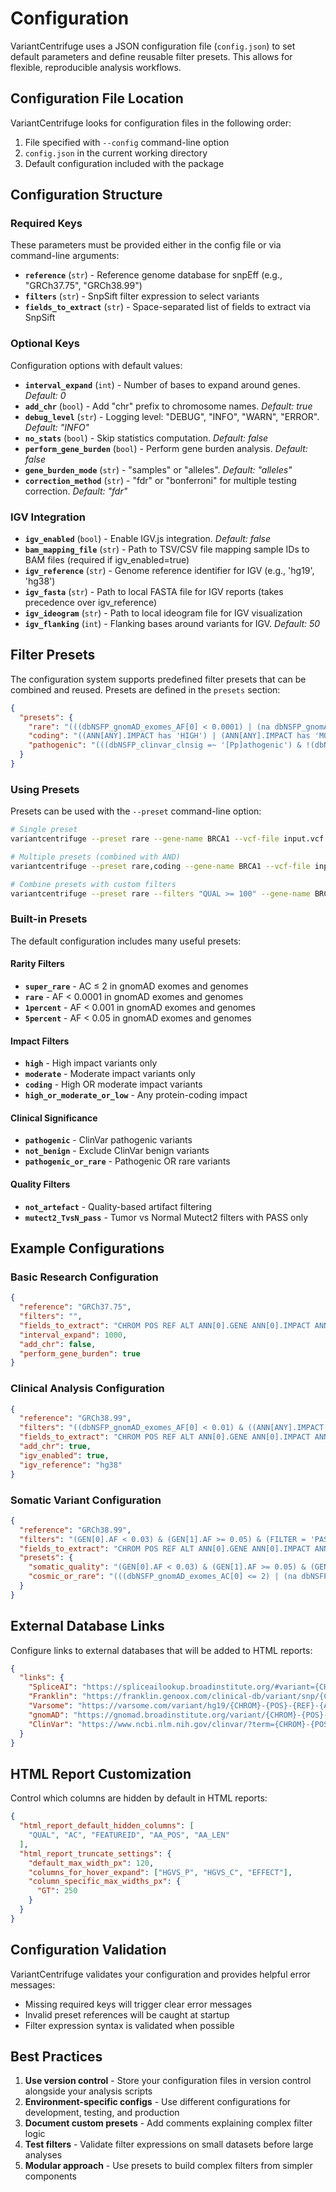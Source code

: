 # Configuration

VariantCentrifuge uses a JSON configuration file (`config.json`) to set default parameters and define reusable filter presets. This allows for flexible, reproducible analysis workflows.

## Configuration File Location

VariantCentrifuge looks for configuration files in the following order:

1. File specified with `--config` command-line option
2. `config.json` in the current working directory
3. Default configuration included with the package

## Configuration Structure

### Required Keys

These parameters must be provided either in the config file or via command-line arguments:

- **`reference`** (`str`) - Reference genome database for snpEff (e.g., "GRCh37.75", "GRCh38.99")
- **`filters`** (`str`) - SnpSift filter expression to select variants
- **`fields_to_extract`** (`str`) - Space-separated list of fields to extract via SnpSift

### Optional Keys

Configuration options with default values:

- **`interval_expand`** (`int`) - Number of bases to expand around genes. *Default: 0*
- **`add_chr`** (`bool`) - Add "chr" prefix to chromosome names. *Default: true*
- **`debug_level`** (`str`) - Logging level: "DEBUG", "INFO", "WARN", "ERROR". *Default: "INFO"*
- **`no_stats`** (`bool`) - Skip statistics computation. *Default: false*
- **`perform_gene_burden`** (`bool`) - Perform gene burden analysis. *Default: false*
- **`gene_burden_mode`** (`str`) - "samples" or "alleles". *Default: "alleles"*
- **`correction_method`** (`str`) - "fdr" or "bonferroni" for multiple testing correction. *Default: "fdr"*

### IGV Integration

- **`igv_enabled`** (`bool`) - Enable IGV.js integration. *Default: false*
- **`bam_mapping_file`** (`str`) - Path to TSV/CSV file mapping sample IDs to BAM files (required if igv_enabled=true)
- **`igv_reference`** (`str`) - Genome reference identifier for IGV (e.g., 'hg19', 'hg38')
- **`igv_fasta`** (`str`) - Path to local FASTA file for IGV reports (takes precedence over igv_reference)
- **`igv_ideogram`** (`str`) - Path to local ideogram file for IGV visualization
- **`igv_flanking`** (`int`) - Flanking bases around variants for IGV. *Default: 50*

## Filter Presets

The configuration system supports predefined filter presets that can be combined and reused. Presets are defined in the `presets` section:

```json
{
  "presets": {
    "rare": "(((dbNSFP_gnomAD_exomes_AF[0] < 0.0001) | (na dbNSFP_gnomAD_exomes_AC[0])) & ((dbNSFP_gnomAD_genomes_AF[0] < 0.0001) | (na dbNSFP_gnomAD_genomes_AC[0])))",
    "coding": "((ANN[ANY].IMPACT has 'HIGH') | (ANN[ANY].IMPACT has 'MODERATE'))",
    "pathogenic": "(((dbNSFP_clinvar_clnsig =~ '[Pp]athogenic') & !(dbNSFP_clinvar_clnsig =~ '[Cc]onflicting')) | ((ClinVar_CLNSIG =~ '[Pp]athogenic') & !(ClinVar_CLNSIG =~ '[Cc]onflicting')))"
  }
}
```

### Using Presets

Presets can be used with the `--preset` command-line option:

```bash
# Single preset
variantcentrifuge --preset rare --gene-name BRCA1 --vcf-file input.vcf

# Multiple presets (combined with AND)
variantcentrifuge --preset rare,coding --gene-name BRCA1 --vcf-file input.vcf

# Combine presets with custom filters
variantcentrifuge --preset rare --filters "QUAL >= 100" --gene-name BRCA1 --vcf-file input.vcf
```

### Built-in Presets

The default configuration includes many useful presets:

#### Rarity Filters
- **`super_rare`** - AC ≤ 2 in gnomAD exomes and genomes
- **`rare`** - AF < 0.0001 in gnomAD exomes and genomes  
- **`1percent`** - AF < 0.001 in gnomAD exomes and genomes
- **`5percent`** - AF < 0.05 in gnomAD exomes and genomes

#### Impact Filters
- **`high`** - High impact variants only
- **`moderate`** - Moderate impact variants only
- **`coding`** - High OR moderate impact variants
- **`high_or_moderate_or_low`** - Any protein-coding impact

#### Clinical Significance
- **`pathogenic`** - ClinVar pathogenic variants
- **`not_benign`** - Exclude ClinVar benign variants
- **`pathogenic_or_rare`** - Pathogenic OR rare variants

#### Quality Filters
- **`not_artefact`** - Quality-based artifact filtering
- **`mutect2_TvsN_pass`** - Tumor vs Normal Mutect2 filters with PASS only

## Example Configurations

### Basic Research Configuration

```json
{
  "reference": "GRCh37.75",
  "filters": "",
  "fields_to_extract": "CHROM POS REF ALT ANN[0].GENE ANN[0].IMPACT ANN[0].HGVS_C ANN[0].HGVS_P dbNSFP_gnomAD_exomes_AC GEN[*].GT",
  "interval_expand": 1000,
  "add_chr": false,
  "perform_gene_burden": true
}
```

### Clinical Analysis Configuration

```json
{
  "reference": "GRCh38.99",
  "filters": "((dbNSFP_gnomAD_exomes_AF[0] < 0.01) & ((ANN[ANY].IMPACT has 'HIGH') | (ANN[ANY].IMPACT has 'MODERATE')))",
  "fields_to_extract": "CHROM POS REF ALT ANN[0].GENE ANN[0].IMPACT ANN[0].HGVS_C ANN[0].HGVS_P dbNSFP_CADD_phred dbNSFP_REVEL_score ClinVar_CLNSIG GEN[*].GT",
  "add_chr": true,
  "igv_enabled": true,
  "igv_reference": "hg38"
}
```

### Somatic Variant Configuration

```json
{
  "reference": "GRCh38.99", 
  "filters": "(GEN[0].AF < 0.03) & (GEN[1].AF >= 0.05) & (FILTER = 'PASS')",
  "fields_to_extract": "CHROM POS REF ALT ANN[0].GENE ANN[0].IMPACT ANN[0].HGVS_C ANN[0].HGVS_P GEN[*].GT GEN[*].AF GEN[*].DP",
  "presets": {
    "somatic_quality": "(GEN[0].AF < 0.03) & (GEN[1].AF >= 0.05) & (GEN[*].DP >= 50)",
    "cosmic_or_rare": "(((dbNSFP_gnomAD_exomes_AC[0] <= 2) | (na dbNSFP_gnomAD_exomes_AC[0])) | (exists ID & ID =~ 'COS'))"
  }
}
```

## External Database Links

Configure links to external databases that will be added to HTML reports:

```json
{
  "links": {
    "SpliceAI": "https://spliceailookup.broadinstitute.org/#variant={CHROM}-{POS}-{REF}-{ALT}&hg=19",
    "Franklin": "https://franklin.genoox.com/clinical-db/variant/snp/{CHROM}-{POS}-{REF}-{ALT}-hg19",
    "Varsome": "https://varsome.com/variant/hg19/{CHROM}-{POS}-{REF}-{ALT}",
    "gnomAD": "https://gnomad.broadinstitute.org/variant/{CHROM}-{POS}-{REF}-{ALT}",
    "ClinVar": "https://www.ncbi.nlm.nih.gov/clinvar/?term={CHROM}-{POS}-{REF}-{ALT}"
  }
}
```

## HTML Report Customization

Control which columns are hidden by default in HTML reports:

```json
{
  "html_report_default_hidden_columns": [
    "QUAL", "AC", "FEATUREID", "AA_POS", "AA_LEN"
  ],
  "html_report_truncate_settings": {
    "default_max_width_px": 120,
    "columns_for_hover_expand": ["HGVS_P", "HGVS_C", "EFFECT"],
    "column_specific_max_widths_px": {
      "GT": 250
    }
  }
}
```

## Configuration Validation

VariantCentrifuge validates your configuration and provides helpful error messages:

- Missing required keys will trigger clear error messages
- Invalid preset references will be caught at startup
- Filter expression syntax is validated when possible

## Best Practices

1. **Use version control** - Store your configuration files in version control alongside your analysis scripts
2. **Environment-specific configs** - Use different configurations for development, testing, and production
3. **Document custom presets** - Add comments explaining complex filter logic
4. **Test filters** - Validate filter expressions on small datasets before large analyses
5. **Modular approach** - Use presets to build complex filters from simpler components